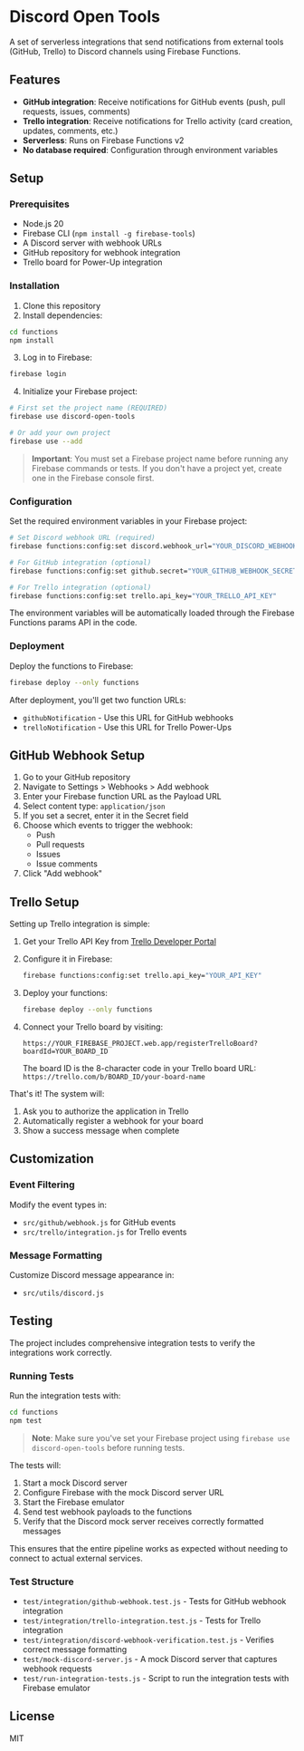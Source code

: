 # Discord Open Tools

A set of serverless integrations that send notifications from external tools (GitHub, Trello) to Discord channels using Firebase Functions.

## Features

- **GitHub integration**: Receive notifications for GitHub events (push, pull requests, issues, comments)
- **Trello integration**: Receive notifications for Trello activity (card creation, updates, comments, etc.)
- **Serverless**: Runs on Firebase Functions v2
- **No database required**: Configuration through environment variables

## Setup

### Prerequisites

- Node.js 20
- Firebase CLI (`npm install -g firebase-tools`)
- A Discord server with webhook URLs
- GitHub repository for webhook integration
- Trello board for Power-Up integration

### Installation

1. Clone this repository
2. Install dependencies:

```bash
cd functions
npm install
```

3. Log in to Firebase:

```bash
firebase login
```

4. Initialize your Firebase project:

```bash
# First set the project name (REQUIRED)
firebase use discord-open-tools

# Or add your own project
firebase use --add
```

> **Important**: You must set a Firebase project name before running any Firebase commands or tests. If you don't have a project yet, create one in the Firebase console first.

### Configuration

Set the required environment variables in your Firebase project:

```bash
# Set Discord webhook URL (required)
firebase functions:config:set discord.webhook_url="YOUR_DISCORD_WEBHOOK_URL"

# For GitHub integration (optional)
firebase functions:config:set github.secret="YOUR_GITHUB_WEBHOOK_SECRET"

# For Trello integration (optional)
firebase functions:config:set trello.api_key="YOUR_TRELLO_API_KEY"
```

The environment variables will be automatically loaded through the Firebase Functions params API in the code.

### Deployment

Deploy the functions to Firebase:

```bash
firebase deploy --only functions
```

After deployment, you'll get two function URLs:

- `githubNotification` - Use this URL for GitHub webhooks
- `trelloNotification` - Use this URL for Trello Power-Ups

## GitHub Webhook Setup

1. Go to your GitHub repository
2. Navigate to Settings > Webhooks > Add webhook
3. Enter your Firebase function URL as the Payload URL
4. Select content type: `application/json`
5. If you set a secret, enter it in the Secret field
6. Choose which events to trigger the webhook:
   - Push
   - Pull requests
   - Issues
   - Issue comments
7. Click "Add webhook"

## Trello Setup

Setting up Trello integration is simple:

1. Get your Trello API Key from [Trello Developer Portal](https://trello.com/app-key)

2. Configure it in Firebase:
   ```bash
   firebase functions:config:set trello.api_key="YOUR_API_KEY"
   ```

3. Deploy your functions:
   ```bash
   firebase deploy --only functions
   ```

4. Connect your Trello board by visiting:
   ```
   https://YOUR_FIREBASE_PROJECT.web.app/registerTrelloBoard?boardId=YOUR_BOARD_ID
   ```
   
   The board ID is the 8-character code in your Trello board URL: `https://trello.com/b/BOARD_ID/your-board-name`

That's it! The system will:
1. Ask you to authorize the application in Trello
2. Automatically register a webhook for your board
3. Show a success message when complete

## Customization

### Event Filtering

Modify the event types in:
- `src/github/webhook.js` for GitHub events
- `src/trello/integration.js` for Trello events

### Message Formatting

Customize Discord message appearance in:
- `src/utils/discord.js`

## Testing

The project includes comprehensive integration tests to verify the integrations work correctly.

### Running Tests

Run the integration tests with:

```bash
cd functions
npm test
```

> **Note**: Make sure you've set your Firebase project using `firebase use discord-open-tools` before running tests.

The tests will:
1. Start a mock Discord server
2. Configure Firebase with the mock Discord server URL 
3. Start the Firebase emulator
4. Send test webhook payloads to the functions
5. Verify that the Discord mock server receives correctly formatted messages

This ensures that the entire pipeline works as expected without needing to connect to actual external services.

### Test Structure

- `test/integration/github-webhook.test.js` - Tests for GitHub webhook integration
- `test/integration/trello-integration.test.js` - Tests for Trello integration
- `test/integration/discord-webhook-verification.test.js` - Verifies correct message formatting 
- `test/mock-discord-server.js` - A mock Discord server that captures webhook requests
- `test/run-integration-tests.js` - Script to run the integration tests with Firebase emulator

## License

MIT